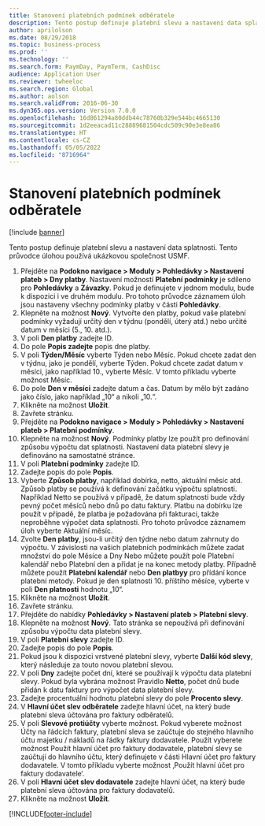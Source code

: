 ```yaml
---
title: Stanovení platebních podmínek odběratele
description: Tento postup definuje platební slevu a nastavení data splatnosti.
author: aprilolson
ms.date: 08/29/2018
ms.topic: business-process
ms.prod: ''
ms.technology: ''
ms.search.form: PaymDay, PaymTerm, CashDisc
audience: Application User
ms.reviewer: twheeloc
ms.search.region: Global
ms.author: aolson
ms.search.validFrom: 2016-06-30
ms.dyn365.ops.version: Version 7.0.0
ms.openlocfilehash: 16d861294a80ddb44c78760b329e544bc4665130
ms.sourcegitcommit: 1d2eeacad11c28889681504cdc509c90e3e8ea86
ms.translationtype: HT
ms.contentlocale: cs-CZ
ms.lasthandoff: 05/05/2022
ms.locfileid: "8716964"
---
```

# <a name="establish-customer-payment-terms"></a>Stanovení platebních podmínek odběratele

[!include [banner](../../includes/banner.md)]

Tento postup definuje platební slevu a nastavení data splatnosti. Tento průvodce úlohou používá ukázkovou společnost USMF.

1. Přejděte na **Podokno navigace > Moduly > Pohledávky > Nastavení plateb > Dny platby**. Nastavení možností **Platební podmínky** je sdíleno pro **Pohledávky** a **Závazky**. Pokud je definujete v jednom modulu, bude k dispozici i ve druhém modulu. Pro tohoto průvodce záznamem úloh jsou nastaveny všechny podmínky platby v části **Pohledávky**.
2. Klepněte na možnost **Nový**. Vytvořte den platby, pokud vaše platební podmínky vyžadují určitý den v týdnu (pondělí, úterý atd.) nebo určité datum v měsíci (5., 10. atd.). 
3. V poli **Den platby** zadejte ID.
4. Do pole **Popis zadejte** popis dne platby.
5. V poli **Týden/Měsíc** vyberte Týden nebo Měsíc. Pokud chcete zadat den v týdnu, jako je pondělí, vyberte Týden. Pokud chcete zadat datum v měsíci, jako například 10., vyberte Měsíc. V tomto příkladu vyberte možnost Měsíc. 
6. Do pole **Den v měsíci** zadejte datum a čas. Datum by mělo být zadáno jako číslo, jako například „10“ a nikoli „10.“. 
7. Klikněte na možnost **Uložit**.
8. Zavřete stránku.
9. Přejděte na **Podokno navigace > Moduly > Pohledávky > Nastavení plateb > Platební podmínky**.
10. Klepněte na možnost **Nový**. Podmínky platby lze použít pro definování způsobu výpočtu dat splatnosti. Nastavení data platební slevy je definováno na samostatné stránce. 
11. V poli **Platební podmínky** zadejte ID.
12. Zadejte popis do pole **Popis**.
13. Vyberte **Způsob platby**, například dobírka, netto, aktuální měsíc atd. Způsob platby se používá k definování začátku výpočtu splatnosti. Například Netto se používá v případě, že datum splatnosti bude vždy pevný počet měsíců nebo dnů po datu faktury. Platbu na dobírku lze použít v případě, že platba je požadována při fakturaci, takže neproběhne výpočet data splatnosti. Pro tohoto průvodce záznamem úloh vyberte Aktuální měsíc.  
14. Zvolte **Den platby**, jsou-li určitý den týdne nebo datum zahrnuty do výpočtu. V závislosti na vašich platebních podmínkách můžete zadat množství do pole Měsíce a Dny Nebo můžete použít pole Platební kalendář nebo Platební den a přidat je na konec metody platby. Případně můžete použít **Platební kalendář** nebo **Den platbyy** pro přídání konce platební metody. Pokud je den splatnosti 10. příštího měsíce, vyberte v poli **Den platnosti** hodnotu „10“. 
15. Klikněte na možnost **Uložit**.
16. Zavřete stránku.
17. Přejděte do nabídky **Pohledávky > Nastavení plateb > Platební slevy**.
18. Klepněte na možnost **Nový**. Tato stránka se nepoužívá při definování způsobu výpočtu data platební slevy. 
19. V poli **Platební slevy** zadejte ID.
20. Zadejte popis do pole **Popis**.
21. Pokud jsou k dispozici vrstvené platební slevy, vyberte **Další kód slevy**, který následuje za touto novou platební slevou.
22. V poli **Dny** zadejte počet dní, které se používají k výpočtu data platební slevy. Pokud byla vybrána možnost Pravidlo **Netto**, počet dnů bude přidán k datu faktury pro výpočet data platební slevy.  
23. Zadejte procentuální hodnotu platební slevy do pole **Procento slevy**.
24. V **Hlavní účet slev odběratele** zadejte hlavní účet, na který bude platební sleva účtována pro faktury odběratelů.
25. V poli **Slevové protiúčty** vyberte možnost. Pokud vyberete možnost Účty na řádcích faktury, platební sleva se zaúčtuje do stejného hlavního účtu majetku / nákladů na řádky faktury dodavatele. Použít vyberete možnost Použít hlavní účet pro faktury dodavatele, platební slevy se zaúčtují do hlavního účtu, který definujete v části Hlavní účet pro faktury dodavatele. V tomto příkladu vyberte možnost ‚Použít hlavní účet pro faktury dodavatele‘. 
26. V poli **Hlavní účet slev dodavatele** zadejte hlavní účet, na který bude platební sleva účtována pro faktury dodavatelů.
27. Klikněte na možnost **Uložit**.



[!INCLUDE[footer-include](../../../includes/footer-banner.md)]
